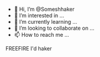 - 👋 Hi, I’m @Someshhaker
- 👀 I’m interested in ...
- 🌱 I’m currently learning ...
- 💞️ I’m looking to collaborate on ...
- 📫 How to reach me ...

<!---
Someshhaker/Someshhaker is a ✨ special ✨ repository because its `README.md` (this file) appears on your GitHub profile.
You can click the Preview link to take a look at your changes.
--->FREEFIRE I'd haker

